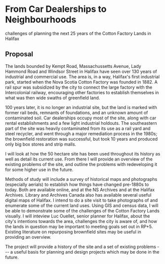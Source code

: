 # From Car Dealerships to Neighbourhoods 

challenges of planning the next 25 years of the Cotton Factory Lands in Halifax

## Proposal

The lands bounded by Kempt Road, Massachussetts Avenue, Lady Hammond Road and Windsor Street in Halifax have seen over 130 years of industrial and commercial use. The area is, in a way, Halifax's first industrial park, started when the Nova Scotia Cotton Factory was founded in 1882. A rail spur was subsidized by the city to connect the large factory with the Intercolonial railway, encouraging other factories to establish themselves in what was then wide swaths of greenfield land.

100 years later, it is no longer an industrial site, but the land is marked with former rail beds, remnants of foundations, and an unknown amount of contaminated soil. Car dealerships occupy most of the site, along with car rental establishments and a few light industrial holdouts. The southeastern part of the site was heavily contaminated from its use as a rail yard and steel recycler, and went through a major remediation process in the 1980s; the brownfield restoration was successful, but took 10 years and produced only big box stores and strip malls. 

I will look at how the 50 hectare site has been used throughout its history as well as detail its current use. From there I will provide an overview of the existing problems of the site, and outline the problems with redeveloping it for some higher use in the future. 

Methods of study will include a survey of historical maps and photographs (especially aerials) to establish how things have changed pre-1880s to today. Both are available online, and at the NS Archives and at the Halifax Archives. Library and Archives Canada also has available several useful digital maps of Halifax. I intend to do a site visit to take photographs of and enumerate some of the current land uses. Using GIS and census data, I will be able to demonstrate some of the challenges of the Cotton Factory Lands visually. I will inteview Luc Ouellet, senior planner for Halifax, about the city's intentions towards the area, challenges the city is aware of, and how the lands in question may be important to meeting goals set out in RP+5. Existing literature on repurposing brownfield sites may be useful in providing an overview. 

The project will provide a history of the site and a set of existing problems --- a useful basis for planning and design projects which may be done in the future. 
